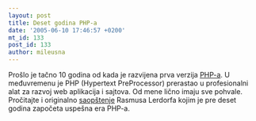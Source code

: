 ```yaml
---
layout: post
title: Deset godina PHP-a
date: '2005-06-10 17:46:57 +0200'
mt_id: 133
post_id: 133
author: mileusna
---
```

Prošlo je tačno 10 godina od kada je razvijena prva verzija [PHP-a](http://www.php.net). U međuvremenu je PHP (Hypertext PreProcessor) prerastao u profesionalni alat za razvoj web aplikacija i sajtova. Od mene lično imaju sve pohvale. Pročitajte i originalno [saopštenje](http://groups.google.ch/group/comp.infosystems.www.authoring.cgi/msg/cc7d43454d64d133?oe=UTF-8&output=gplain) Rasmusa Lerdorfa kojim je pre deset godina započeta uspešna era PHP-a.


